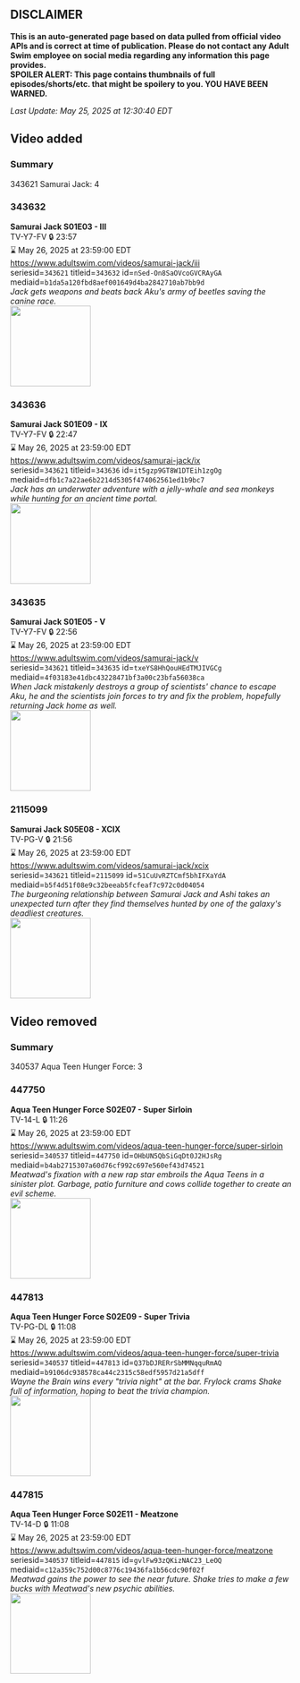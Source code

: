 ## DISCLAIMER
**This is an auto-generated page based on data pulled from official video APIs and is correct at time of publication. Please do not contact any Adult Swim employee on social media regarding any information this page provides.**  
**SPOILER ALERT: This page contains thumbnails of full episodes/shorts/etc. that might be spoilery to you. YOU HAVE BEEN WARNED.**  

_Last Update: May 25, 2025 at 12:30:40 EDT_
## Video added
### Summary
343621 Samurai Jack: 4  
### 343632
**Samurai Jack S01E03 - III**  
TV-Y7-FV 🔒 23:57  
⌛ May 26, 2025 at 23:59:00 EDT  
https://www.adultswim.com/videos/samurai-jack/iii  
seriesid=`343621` titleid=`343632` id=`nSed-On8SaOVcoGVCRAyGA` mediaid=`b1da5a120fbd8aef001649d4ba2842710ab7bb9d`  
_Jack gets weapons and beats back Aku's army of beetles saving the canine race._  
<a href="https://media.cdn.adultswim.com/uploads/20200406/thumbnails/2_20461328546-samjack_003.jpg"><img src="https://media.cdn.adultswim.com/uploads/20200406/thumbnails/2_20461328546-samjack_003.jpg" height="144px" /></a>
### 343636
**Samurai Jack S01E09 - IX**  
TV-Y7-FV 🔒 22:47  
⌛ May 26, 2025 at 23:59:00 EDT  
https://www.adultswim.com/videos/samurai-jack/ix  
seriesid=`343621` titleid=`343636` id=`it5gzp9GT8W1DTEih1zgOg` mediaid=`dfb1c7a22ae6b2214d5305f474062561ed1b9bc7`  
_Jack has an underwater adventure with a jelly-whale and sea monkeys while hunting for an ancient time portal._  
<a href="https://media.cdn.adultswim.com/uploads/20200406/thumbnails/2_20461333139-samjack_009.jpg"><img src="https://media.cdn.adultswim.com/uploads/20200406/thumbnails/2_20461333139-samjack_009.jpg" height="144px" /></a>
### 343635
**Samurai Jack S01E05 - V**  
TV-Y7-FV 🔒 22:56  
⌛ May 26, 2025 at 23:59:00 EDT  
https://www.adultswim.com/videos/samurai-jack/v  
seriesid=`343621` titleid=`343635` id=`txeYS8HhQouHEdTMJIVGCg` mediaid=`4f03183e41dbc43228471bf3a00c23bfa56038ca`  
_When Jack mistakenly destroys a group of scientists' chance to escape Aku, he and the scientists join forces to try and fix the problem, hopefully returning Jack home as well._  
<a href="https://media.cdn.adultswim.com/uploads/20200406/thumbnails/2_20461329507-samjack_005.jpg"><img src="https://media.cdn.adultswim.com/uploads/20200406/thumbnails/2_20461329507-samjack_005.jpg" height="144px" /></a>
### 2115099
**Samurai Jack S05E08 - XCIX**  
TV-PG-V 🔒 21:56  
⌛ May 26, 2025 at 23:59:00 EDT  
https://www.adultswim.com/videos/samurai-jack/xcix  
seriesid=`343621` titleid=`2115099` id=`51CuUvRZTCmf5bhIFXaYdA` mediaid=`b5f4d51f08e9c32beeab5fcfeaf7c972c0d04054`  
_The burgeoning relationship between Samurai Jack and Ashi takes an unexpected turn after they find themselves hunted by one of the galaxy's deadliest creatures._  
<a href="https://media.cdn.adultswim.com/uploads/20200407/thumbnails/2_20471431172-samjack_099_dup-20170505.jpg"><img src="https://media.cdn.adultswim.com/uploads/20200407/thumbnails/2_20471431172-samjack_099_dup-20170505.jpg" height="144px" /></a>
## Video removed
### Summary
340537 Aqua Teen Hunger Force: 3  
### 447750
**Aqua Teen Hunger Force S02E07 - Super Sirloin**  
TV-14-L 🔒 11:26  
⌛ May 26, 2025 at 23:59:00 EDT  
https://www.adultswim.com/videos/aqua-teen-hunger-force/super-sirloin  
seriesid=`340537` titleid=`447750` id=`OHbUN5QbSiGqDt0J2HJsRg` mediaid=`b4ab2715307a60d76cf992c697e560ef43d74521`  
_Meatwad's fixation with a new rap star embroils the Aqua Teens in a sinister plot.  Garbage, patio furniture and cows collide together to create an evil scheme._  
<a href="https://media.cdn.adultswim.com/uploads/20200224/thumbnails/2_202241537489-athf_025_dst_cid-9265935.jpg"><img src="https://media.cdn.adultswim.com/uploads/20200224/thumbnails/2_202241537489-athf_025_dst_cid-9265935.jpg" height="144px" /></a>
### 447813
**Aqua Teen Hunger Force S02E09 - Super Trivia**  
TV-PG-DL 🔒 11:08  
⌛ May 26, 2025 at 23:59:00 EDT  
https://www.adultswim.com/videos/aqua-teen-hunger-force/super-trivia  
seriesid=`340537` titleid=`447813` id=`Q37bDJRERrSbMMNqquRmAQ` mediaid=`b9106dc938578ca44c2315c58edf5957d21a5dff`  
_Wayne the Brain wins every "trivia night" at the bar.  Frylock crams Shake full of information, hoping to beat the trivia champion._  
<a href="https://media.cdn.adultswim.com/uploads/20200224/thumbnails/2_202241538464-athf_027_BIM.jpg"><img src="https://media.cdn.adultswim.com/uploads/20200224/thumbnails/2_202241538464-athf_027_BIM.jpg" height="144px" /></a>
### 447815
**Aqua Teen Hunger Force S02E11 - Meatzone**  
TV-14-D 🔒 11:08  
⌛ May 26, 2025 at 23:59:00 EDT  
https://www.adultswim.com/videos/aqua-teen-hunger-force/meatzone  
seriesid=`340537` titleid=`447815` id=`gvlFw93zQKizNAC23_LeOQ` mediaid=`c12a359c752d00c8776c19436fa1b56cdc90f02f`  
_Meatwad gains the power to see the near future.  Shake tries to make a few bucks with Meatwad's new psychic abilities._  
<a href="https://media.cdn.adultswim.com/uploads/20200224/thumbnails/2_202241539423-athf_029_BIM.jpg"><img src="https://media.cdn.adultswim.com/uploads/20200224/thumbnails/2_202241539423-athf_029_BIM.jpg" height="144px" /></a>
